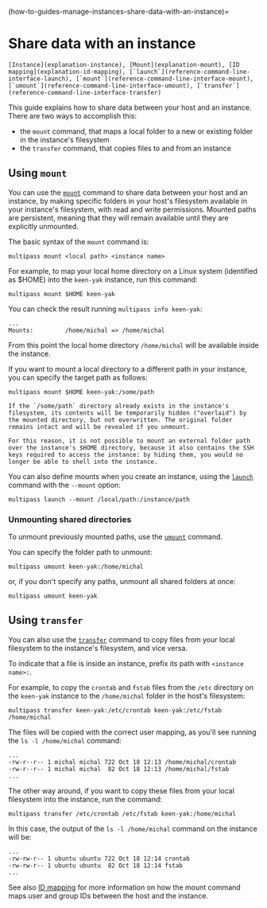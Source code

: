 (how-to-guides-manage-instances-share-data-with-an-instance)=
# Share data with an instance

``` {seealso}
[Instance](explanation-instance), [Mount](explanation-mount), [ID mapping](explanation-id-mapping), [`launch`](reference-command-line-interface-launch), [`mount`](reference-command-line-interface-mount), [`umount`](reference-command-line-interface-umount), [`transfer`](reference-command-line-interface-transfer)
```

This guide explains how to share data between your host and an instance. There are two ways to accomplish this:
* the `mount` command, that maps a local folder to a new or existing folder in the instance's filesystem
* the `transfer` command, that copies files to and from an instance

## Using `mount`

You can use the [`mount`](reference-command-line-interface-mount) command to share data between your host and an instance, by making specific folders in your host's filesystem available in your instance's filesystem, with read and write permissions. Mounted paths are persistent, meaning that they will remain available until they are explicitly unmounted.

The basic syntax of the `mount` command is:

```{code-block} text
multipass mount <local path> <instance name>
```

For example, to map your local home directory on a Linux system (identified as $HOME) into the `keen-yak` instance, run this command:

```{code-block} text
multipass mount $HOME keen-yak
```

You can check the result running `multipass info keen-yak`:

```{code-block} text
...
Mounts:         /home/michal => /home/michal
```

From this point the local home directory `/home/michal` will be available inside the instance.

If you want to mount a local directory to a different path in your instance, you can specify the target path as follows:

```{code-block} text
multipass mount $HOME keen-yak:/some/path
```

```{caution}
If the `/some/path` directory already exists in the instance's filesystem, its contents will be temporarily hidden ("overlaid") by the mounted directory, but not overwritten. The original folder remains intact and will be revealed if you unmount.

For this reason, it is not possible to mount an external folder path over the instance's $HOME directory, because it also contains the SSH keys required to access the instance: by hiding them, you would no longer be able to shell into the instance.
```

You can also define mounts when you create an instance, using the [`launch`](reference-command-line-interface-launch) command with the `--mount` option:

```{code-block} text
multipass launch --mount /local/path:/instance/path
```

### Unmounting shared directories

To unmount previously mounted paths, use the [`umount`](reference-command-line-interface-umount) command.

You can specify the folder path to unmount:

```{code-block} text
multipass umount keen-yak:/home/michal
```

or, if you don't specify any paths, unmount all shared folders at once:

```{code-block} text
multipass umount keen-yak
```

## Using `transfer`

You can also use the [`transfer`](reference-command-line-interface-transfer) command to copy files from your local filesystem to the instance's filesystem, and vice versa.

To indicate that a file is inside an instance, prefix its path with `<instance name>:`.

For example, to copy the `crontab` and `fstab` files from the `/etc` directory on the `keen-yak` instance to the `/home/michal` folder in the host's filesystem:

```{code-block} text
multipass transfer keen-yak:/etc/crontab keen-yak:/etc/fstab /home/michal
```

The files will be copied with the correct user mapping, as you'll see running the `ls -l /home/michal` command:

```{code-block} text
...
-rw-r--r-- 1 michal michal 722 Oct 18 12:13 /home/michal/crontab
-rw-r--r-- 1 michal michal  82 Oct 18 12:13 /home/michal/fstab
...
```

The other way around, if you want to copy these files from your local filesystem into the instance, run the command:

```{code-block} text
multipass transfer /etc/crontab /etc/fstab keen-yak:/home/michal
```

In this case, the output of the `ls -l /home/michal` command on the instance will be:
```{code-block} text
...
-rw-rw-r-- 1 ubuntu ubuntu 722 Oct 18 12:14 crontab
-rw-rw-r-- 1 ubuntu ubuntu  82 Oct 18 12:14 fstab
...
```

See also [ID mapping](explanation-id-mapping) for more information on how the mount command maps user and group IDs between the host and the instance.

<!-- Discourse contributors
<small>**Contributors:** @saviq, @nhart, @andreitoterman, @ricab, @gzanchi </small>
-->
